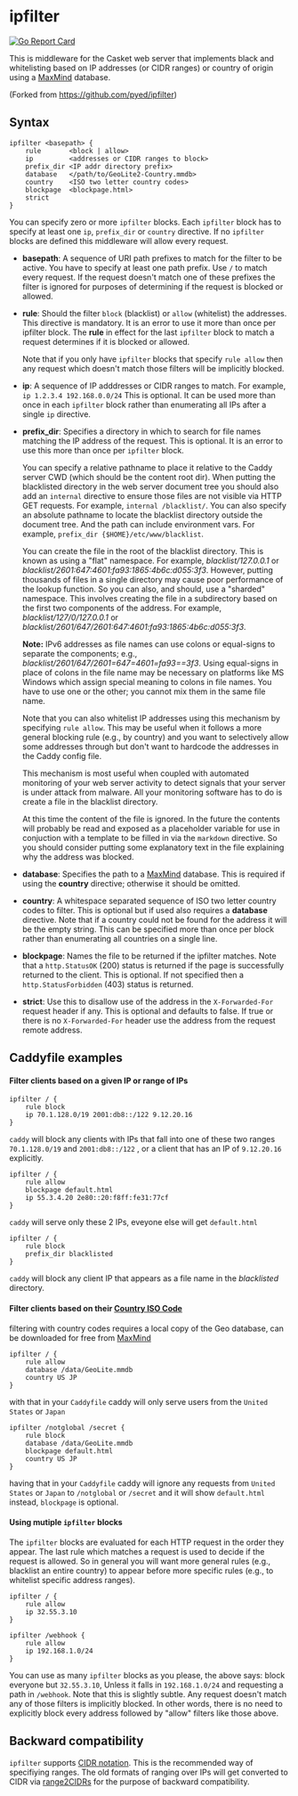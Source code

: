 # ipfilter
[![Go Report Card](https://goreportcard.com/badge/pyed/ipfilter)](https://goreportcard.com/report/pyed/ipfilter)

This is middleware for the Casket
web server that implements black and whitelisting based on
IP addresses (or CIDR ranges) or country of origin using a
[MaxMind](https://dev.maxmind.com/geoip/geoip2/geolite2/) database.

(Forked from https://github.com/pyed/ipfilter)

## Syntax

```
ipfilter <basepath> {
    rule       <block | allow>
    ip         <addresses or CIDR ranges to block>
    prefix_dir <IP addr directory prefix>
    database   </path/to/GeoLite2-Country.mmdb>
    country    <ISO two letter country codes>
    blockpage  <blockpage.html>
    strict
}
```

You can specify zero or more `ipfilter` blocks. Each `ipfilter` block has
to specify at least one `ip`, `prefix_dir` or `country` directive. If no
`ipfilter` blocks are defined this middleware will allow every request.

* **basepath**: A sequence of URI path prefixes to match for the filter
to be active. You have to specify at least one path prefix. Use `/` to
match every request. If the request doesn't match one of these prefixes
the filter is ignored for purposes of determining if the request is
blocked or allowed.

* **rule**: Should the filter `block` (blacklist) or `allow` (whitelist)
the addresses. This directive is mandatory. It is an error to use it more
than once per ipfilter block. The **rule** in effect for the last `ipfilter`
block to match a request determines if it is blocked or allowed.

  Note that if you only have `ipfilter` blocks that specify `rule allow`
  then any request which doesn't match those filters will be implicitly
  blocked.

* **ip**: A sequence of IP adddresses or CIDR ranges to match. For example,
`ip 1.2.3.4 192.168.0.0/24` This is optional. It can be used more than
once in each `ipfilter` block rather than enumerating all IPs after a single
`ip` directive.

* **prefix_dir**: Specifies a directory in which to search for file names
matching the IP address of the request. This is optional. It is an error
to use this more than once per `ipfilter` block.

  You can specify a relative pathname to place it relative to the Caddy
  server CWD (which should be the content root dir).  When putting the
  blacklisted directory in the web server document tree you should also add
  an `internal` directive to ensure those files are not visible via HTTP
  GET requests. For example, `internal /blacklist/`. You can also specify
  an absolute pathname to locate the blacklist directory outside the
  document tree. And the path can include environment vars. For example,
  `prefix_dir {$HOME}/etc/www/blacklist`.

  You can create the file in the root of the blacklist directory. This is
  known as using a "flat" namespace. For example, *blacklist/127.0.0.1*
  or *blacklist/2601:647:4601:fa93:1865:4b6c:d055:3f3*. However,
  putting thousands of files in a single directory may cause
  poor performance of the lookup function. So you can also,
  and should, use a "sharded" namespace. This involves creating
  the file in a subdirectory based on the first two components
  of the address. For example, *blacklist/127/0/127.0.0.1* or
  *blacklist/2601/647/2601:647:4601:fa93:1865:4b6c:d055:3f3*.

  **Note:** IPv6 addresses as file names can use
  colons or equal-signs to separate the components; e.g.,
  *blacklist/2601/647/2601=647=4601=fa93==3f3*. Using equal-signs in
  place of colons in the file name may be necessary on platforms like MS
  Windows which assign special meaning to colons in file names. You have
  to use one or the other; you cannot mix them in the same file name.

  Note that you can also whitelist IP addresses using this mechanism
  by specifying `rule allow`. This may be useful when it follows a more
  general blocking rule (e.g., by country) and you want to selectively
  allow some addresses through but don't want to hardcode the addresses
  in the Caddy config file.

  This mechanism is most useful when coupled with automated monitoring of
  your web server activity to detect signals that your server is under
  attack from malware. All your monitoring software has to do is create
  a file in the blacklist directory.

  At this time the content of the file is ignored. In the future the
  contents will probably be read and exposed as a placeholder variable
  for use in conjuction with a template to be filled in via the `markdown`
  directive. So you should consider putting some explanatory text in the
  file explaining why the address was blocked.

* **database**: Specifies the path to a
[MaxMind](https://dev.maxmind.com/geoip/geoip2/geolite2/) database. This
is required if using the **country** directive; otherwise it should
be omitted.

* **country**: A whitespace separated sequence of ISO two letter country
codes to filter. This is optional but if used also requires a **database**
directive. Note that if a country could not be found for the address it
will be the empty string. This can be specified more than once per block
rather than enumerating all countries on a single line.

* **blockpage**: Names the file to be returned if the ipfilter
matches. Note that a `http.StatusOK` (200) status is returned if the
page is successfully returned to the client. This is optional. If not
specified then a `http.StatusForbidden` (403) status is returned.

* **strict**: Use this to disallow use of the address in the
`X-Forwarded-For` request header if any. This is optional and defaults
to false. If true or there is no `X-Forwarded-For` header use the address
from the request remote address.

## Caddyfile examples

#### Filter clients based on a given IP or range of IPs

```
ipfilter / {
	rule block
	ip 70.1.128.0/19 2001:db8::/122 9.12.20.16
}
```
`caddy` will block any clients with IPs that fall into one of these two ranges `70.1.128.0/19` and `2001:db8::/122` , or a client that has an IP of `9.12.20.16` explicitly.

```
ipfilter / {
	rule allow
	blockpage default.html
	ip 55.3.4.20 2e80::20:f8ff:fe31:77cf
}
```
`caddy` will serve only these 2 IPs, eveyone else will get `default.html`

```
ipfilter / {
	rule block
	prefix_dir blacklisted
}
```
`caddy` will block any client IP that appears as a file name in the
*blacklisted* directory.

#### Filter clients based on their [Country ISO Code](https://en.wikipedia.org/wiki/ISO_3166-1#Current_codes)

filtering with country codes requires a local copy of the Geo database, can be downloaded for free from [MaxMind](https://dev.maxmind.com/geoip/geoip2/geolite2/)
```
ipfilter / {
	rule allow
	database /data/GeoLite.mmdb
	country US JP
}
```
with that in your `Caddyfile` caddy will only serve users from the `United States` or `Japan`

```
ipfilter /notglobal /secret {
	rule block
	database /data/GeoLite.mmdb
	blockpage default.html
	country US JP
}
```
having that in your `Caddyfile` caddy will ignore any requests from `United States` or `Japan` to `/notglobal` or `/secret` and it will show `default.html` instead, `blockpage` is optional.

#### Using mutiple `ipfilter` blocks

The `ipfilter` blocks are evaluated for each HTTP request in the order they
appear. The last rule which matches a request is used to decide if the request
is allowed. So in general you will want more general rules (e.g., blacklist an
entire country) to appear before more specific rules (e.g., to whitelist
specific address ranges).

```
ipfilter / {
	rule allow
	ip 32.55.3.10
}

ipfilter /webhook {
	rule allow
	ip 192.168.1.0/24
}
```
You can use as many `ipfilter` blocks as you please, the above says: block everyone but `32.55.3.10`, Unless it falls in `192.168.1.0/24` and requesting a path in `/webhook`. Note that this is slightly subtle. Any request doesn't match any of those filters is implicitly blocked. In other words, there is no need to explicitly block every  address followed by "allow" filters like those above.

## Backward compatibility

`ipfilter` supports [CIDR notation](https://en.wikipedia.org/wiki/Classless_Inter-Domain_Routing). This is the recommended way of specifiying ranges. The old formats of ranging over IPs will get converted to CIDR via [range2CIDRs](https://github.com/pyed/ipfilter/blob/master/range2CIDRs.go) for the purpose of backward compatibility.
